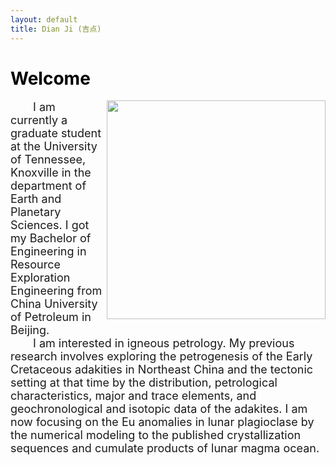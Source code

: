 ```yaml
---
layout: default
title: Dian Ji (吉点)
---
```

# <span style="color:black">Welcome</span>

 <img align="right" src="https://dian01811.github.io/files/photo.jpg" width="350">
  
<font size=4>&emsp;&emsp;I am currently a graduate student at the University of Tennessee, Knoxville in the department of Earth and Planetary Sciences. I got my Bachelor of Engineering in Resource Exploration Engineering from China University of Petroleum in Beijing.<br>&emsp;&emsp;I am interested in igneous petrology. My previous research involves exploring the petrogenesis of the Early Cretaceous adakities in Northeast China and the tectonic setting at that time by the distribution, petrological characteristics, major and trace elements, and geochronological and isotopic data of the adakites. I am now focusing on the Eu anomalies in lunar plagioclase by the numerical modeling to the published crystallization sequences and cumulate products of lunar magma ocean.</font>

